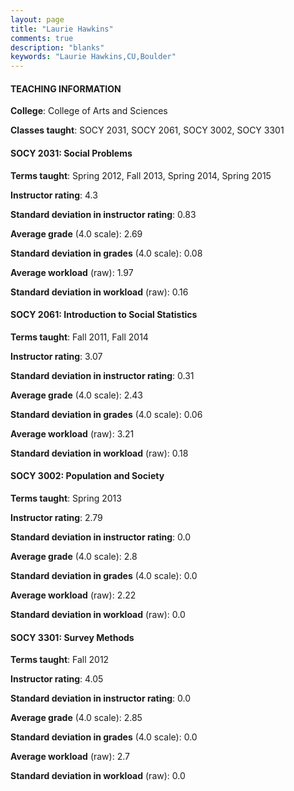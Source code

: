```yaml
---
layout: page
title: "Laurie Hawkins" 
comments: true
description: "blanks"
keywords: "Laurie Hawkins,CU,Boulder"
---
```

<head>
<script src="https://ajax.googleapis.com/ajax/libs/jquery/2.1.3/jquery.min.js"></script>
<script src="https://dl.dropboxusercontent.com/s/pc42nxpaw1ea4o9/highcharts.js?dl=0"></script>
<!-- <script src="../assets/js/highcharts.js"></script> -->
<style type="text/css">@font-face {
	font-family: "Bebas Neue";
	src: url(https://www.filehosting.org/file/details/544349/BebasNeue Regular.otf) format("opentype");
	}
	h1.Bebas { 
		font-family: "Bebas Neue", Verdana, Tahoma;
	}
</style>
</head>
	   
#### TEACHING INFORMATION

**College**: College of Arts and Sciences

**Classes taught**: SOCY 2031, SOCY 2061, SOCY 3002, SOCY 3301

#### SOCY 2031: Social Problems

**Terms taught**: Spring 2012, Fall 2013, Spring 2014, Spring 2015

**Instructor rating**: 4.3

**Standard deviation in instructor rating**: 0.83

**Average grade** (4.0 scale): 2.69

**Standard deviation in grades** (4.0 scale): 0.08

**Average workload** (raw): 1.97

**Standard deviation in workload** (raw): 0.16

#### SOCY 2061: Introduction to Social Statistics

**Terms taught**: Fall 2011, Fall 2014

**Instructor rating**: 3.07

**Standard deviation in instructor rating**: 0.31

**Average grade** (4.0 scale): 2.43

**Standard deviation in grades** (4.0 scale): 0.06

**Average workload** (raw): 3.21

**Standard deviation in workload** (raw): 0.18

#### SOCY 3002: Population and Society

**Terms taught**: Spring 2013

**Instructor rating**: 2.79

**Standard deviation in instructor rating**: 0.0

**Average grade** (4.0 scale): 2.8

**Standard deviation in grades** (4.0 scale): 0.0

**Average workload** (raw): 2.22

**Standard deviation in workload** (raw): 0.0

#### SOCY 3301: Survey Methods

**Terms taught**: Fall 2012

**Instructor rating**: 4.05

**Standard deviation in instructor rating**: 0.0

**Average grade** (4.0 scale): 2.85

**Standard deviation in grades** (4.0 scale): 0.0

**Average workload** (raw): 2.7

**Standard deviation in workload** (raw): 0.0

